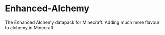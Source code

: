 # Enhanced-Alchemy
The Enhanced Alchemy datapack for Minecraft. Adding much more flavour to alchemy in Minecraft.
